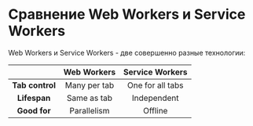 # Сравнение Web Workers и Service Workers

Web Workers и Service Workers - две совершенно разные технологии:

|                 | Web Workers  | Service Workers  |
|:---------------:|:------------:|:----------------:|
| **Tab сontrol** | Many per tab | One for all tabs |
| **Lifespan**    | Same as tab  | Independent      |
| **Good for**    | Parallelism  | Offline          |
